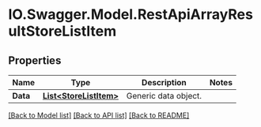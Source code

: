 # IO.Swagger.Model.RestApiArrayResultStoreListItem
## Properties

Name | Type | Description | Notes
------------ | ------------- | ------------- | -------------
**Data** | [**List&lt;StoreListItem&gt;**](StoreListItem.md) | Generic data object. | 

[[Back to Model list]](../README.md#documentation-for-models) [[Back to API list]](../README.md#documentation-for-api-endpoints) [[Back to README]](../README.md)

